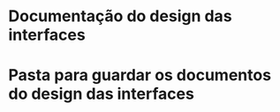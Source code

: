 # Documentação do design das interfaces

# Pasta para guardar os documentos do design das interfaces
